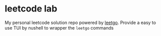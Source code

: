 # leetcode lab

My personal leetcode solution repo powered by [leetgo](https://github.com/j178/leetgo). Provide a easy to use TUI by nushell to wrapper the `leetgo` commands

